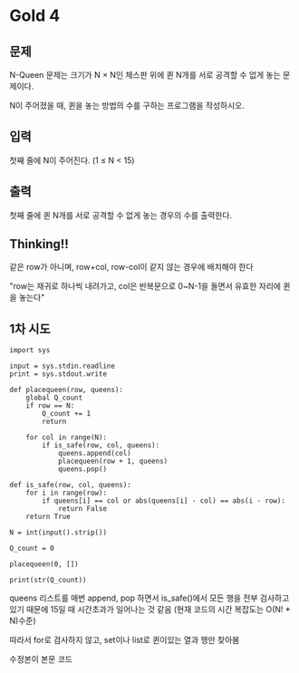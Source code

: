 # Gold 4

## 문제
N-Queen 문제는 크기가 N × N인 체스판 위에 퀸 N개를 서로 공격할 수 없게 놓는 문제이다.

N이 주어졌을 때, 퀸을 놓는 방법의 수를 구하는 프로그램을 작성하시오.

## 입력
첫째 줄에 N이 주어진다. (1 ≤ N < 15)

## 출력
첫째 줄에 퀸 N개를 서로 공격할 수 없게 놓는 경우의 수를 출력한다.

## Thinking!!
같은 row가 아니며, row+col, row-col이 같지 않는 경우에 배치해야 한다

"row는 재귀로 하나씩 내려가고, col은 반복문으로 0~N-1을 돌면서 유효한 자리에 퀸을 놓는다"

## 1차 시도

    import sys
    
    input = sys.stdin.readline
    print = sys.stdout.write
    
    def placequeen(row, queens):
        global Q_count
        if row == N:
            Q_count += 1
            return
    
        for col in range(N):
            if is_safe(row, col, queens):
                queens.append(col)
                placequeen(row + 1, queens)
                queens.pop()
    
    def is_safe(row, col, queens):
        for i in range(row):
            if queens[i] == col or abs(queens[i] - col) == abs(i - row):
                return False
        return True
    
    N = int(input().strip())
    
    Q_count = 0
    
    placequeen(0, [])
    
    print(str(Q_count))

queens 리스트를 매번 append, pop 하면서 is_safe()에서 모든 행을 전부 검사하고 있기 때문에
15일 때 시간초과가 일어나는 것 같음
(현재 코드의 시간 복잡도는 O(N! * N)수준)

따라서 for로 검사하지 않고, set이나 list로 퀸이있는 열과 행만 찾아봄

수정본이 본문 코드